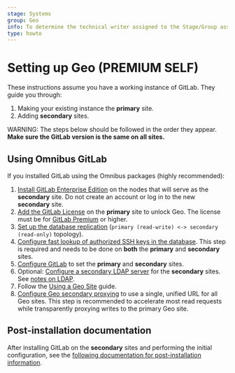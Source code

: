 ```yaml
---
stage: Systems
group: Geo
info: To determine the technical writer assigned to the Stage/Group associated with this page, see https://about.gitlab.com/handbook/engineering/ux/technical-writing/#assignments
type: howto
---
```


# Setting up Geo **(PREMIUM SELF)**

These instructions assume you have a working instance of GitLab. They guide you through:

1. Making your existing instance the **primary** site.
1. Adding **secondary** sites.

WARNING:
The steps below should be followed in the order they appear. **Make sure the GitLab version is the same on all sites.**

## Using Omnibus GitLab

If you installed GitLab using the Omnibus packages (highly recommended):

1. [Install GitLab Enterprise Edition](https://about.gitlab.com/install/) on the nodes that will serve as the **secondary** site. Do not create an account or log in to the new **secondary** site.
1. [Add the GitLab License](../../../user/admin_area/license.md) on the **primary** site to unlock Geo. The license must be for [GitLab Premium](https://about.gitlab.com/pricing/) or higher.
1. [Set up the database replication](database.md) (`primary (read-write) <-> secondary (read-only)` topology).
1. [Configure fast lookup of authorized SSH keys in the database](../../operations/fast_ssh_key_lookup.md). This step is required and needs to be done on **both** the **primary** and **secondary** sites.
1. [Configure GitLab](../replication/configuration.md) to set the **primary** and **secondary** sites.
1. Optional: [Configure a secondary LDAP server](../../auth/ldap/index.md) for the **secondary** sites. See [notes on LDAP](../index.md#ldap).
1. Follow the [Using a Geo Site](../replication/usage.md) guide.
1. [Configure Geo secondary proxying](../secondary_proxy/index.md) to use a single, unified URL for all Geo sites. This step is recommended to accelerate most read requests while transparently proxying writes to the primary Geo site.

## Post-installation documentation

After installing GitLab on the **secondary** sites and performing the initial configuration, see the [following documentation for post-installation information](../index.md#post-installation-documentation).
